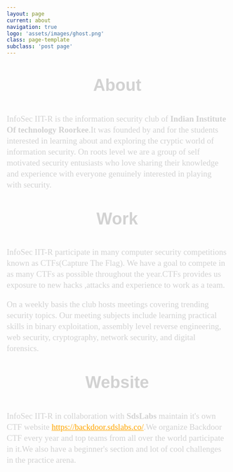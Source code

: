 ```yaml
---
layout: page
current: about
navigation: true
logo: 'assets/images/ghost.png'
class: page-template
subclass: 'post page'
---
```

<div id="content">
<center>
<h1 id="heading">About</h1>

</center>
<br>
InfoSec IIT-R is the information security club of <b>Indian Institute Of technology Roorkee</b>.It was founded by and for the 
students interested in learning about and exploring the cryptic world of information security.
On roots level we are a group of self motivated security entusiasts who love sharing their knowledge and experience with everyone genuinely interested in playing with security.

<center>
<h1 id="heading">Work</h1>
</center>
<br>
InfoSec IIT-R participate in many computer security competitions known as CTFs(Capture The Flag). We have a goal to compete in as many CTFs as possible throughout the year.CTFs provides us exposure to new hacks ,attacks and experience to work as a team. 

On a weekly basis the club hosts meetings covering trending security topics. Our meeting subjects include learning practical skills in binary exploitation, assembly level reverse engineering, web security, cryptography, network security, and digital forensics. 

<center>
<h1 id="heading">Website</h1>
</center>
<br>
InfoSec IIT-R in collaboration with <b>SdsLabs</b> maintain it's own CTF website <a href="https://backdoor.sdslabs.co" style="color: orange">https://backdoor.sdslabs.co/</a>.We organize Backdoor CTF every year and top teams from all over the world participate in it.We also have a beginner's section and lot of cool challenges in the practice arena.
</div>
<style type="text/css">
	@font-face{
      	font-family:fontis;
    src: url("../fonts/UbuntuMono-R.ttf");
      }
	#content{
		color:#d2d2d2	;
		font-family: fontis;
		font-size: 19px;
		line-height: 25px;
	}
	#heading{
		color:#d2d2d2;
		font-family: Helvetica;
	}

</style>

